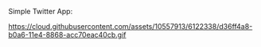 Simple Twitter App:

https://cloud.githubusercontent.com/assets/10557913/6122338/d36ff4a8-b0a6-11e4-8868-acc70eac40cb.gif
